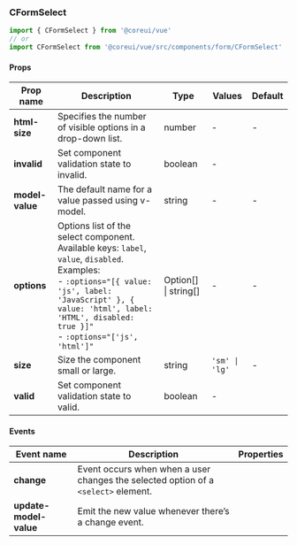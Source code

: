 ### CFormSelect

```jsx
import { CFormSelect } from '@coreui/vue'
// or
import CFormSelect from '@coreui/vue/src/components/form/CFormSelect'
```

#### Props

| Prop name       | Description                                                                                                                                                                                                                                  | Type                 | Values         | Default |
| --------------- | -------------------------------------------------------------------------------------------------------------------------------------------------------------------------------------------------------------------------------------------- | -------------------- | -------------- | ------- |
| **html-size**   | Specifies the number of visible options in a drop-down list.                                                                                                                                                                                 | number               | -              | -       |
| **invalid**     | Set component validation state to invalid.                                                                                                                                                                                                   | boolean              | -              |         |
| **model-value** | The default name for a value passed using v-model.                                                                                                                                                                                           | string               | -              | -       |
| **options**     | Options list of the select component. Available keys: `label`, `value`, `disabled`.<br>Examples:<br>- `:options="[{ value: 'js', label: 'JavaScript' }, { value: 'html', label: 'HTML', disabled: true }]"`<br>- `:options="['js', 'html']"` | Option[] \| string[] | -              | -       |
| **size**        | Size the component small or large.                                                                                                                                                                                                           | string               | `'sm' \| 'lg'` | -       |
| **valid**       | Set component validation state to valid.                                                                                                                                                                                                     | boolean              | -              |         |

#### Events

| Event name             | Description                                                                        | Properties |
| ---------------------- | ---------------------------------------------------------------------------------- | ---------- |
| **change**             | Event occurs when when a user changes the selected option of a `<select>` element. |
| **update-model-value** | Emit the new value whenever there’s a change event.                                |
